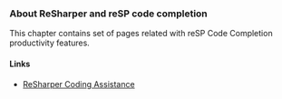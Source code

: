 ﻿---
Title: Code Completion
Order: 300
TileLink: true
TileLinkOrder: 30
---
### About ReSharper and reSP code completion
This chapter contains set of pages related with reSP Code Completion productivity features.

#### Links
- [ReSharper Coding Assistance](https://www.jetbrains.com/resharper/features/coding_assistance.html)

